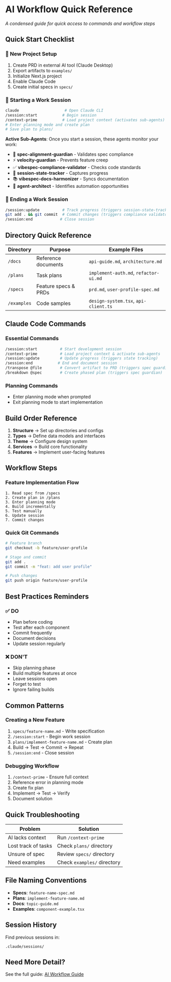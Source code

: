 # AI Workflow Quick Reference

*A condensed guide for quick access to commands and workflow steps*

## Quick Start Checklist

### 🚀 New Project Setup
1. Create PRD in external AI tool (Claude Desktop)
2. Export artifacts to `examples/`
3. Initialize Next.js project
4. Enable Claude Code
5. Create initial specs in `specs/`

### 📝 Starting a Work Session
```bash
claude                    # Open Claude CLI
/session:start           # Begin session
/context-prime           # Load project context (activates sub-agents)
# Enter planning mode and create plan
# Save plan to plans/
```

**Active Sub-Agents**: Once you start a session, these agents monitor your work:
- 🎯 **spec-alignment-guardian** - Validates spec compliance
- ⚡ **velocity-guardian** - Prevents feature creep
- ✅ **vibespec-compliance-validator** - Checks code standards
- 💾 **session-state-tracker** - Captures progress
- 📚 **vibespec-docs-harmonizer** - Syncs documentation
- 🤖 **agent-architect** - Identifies automation opportunities

### 🏁 Ending a Work Session
```bash
/session:update          # Track progress (triggers session-state-tracker)
git add . && git commit  # Commit changes (triggers compliance validator)
/session:end            # Close session
```

## Directory Quick Reference

| Directory | Purpose | Example Files |
|-----------|---------|---------------|
| `/docs` | Reference documents | `api-guide.md`, `architecture.md` |
| `/plans` | Task plans | `implement-auth.md`, `refactor-ui.md` |
| `/specs` | Feature specs & PRDs | `prd.md`, `user-profile-spec.md` |
| `/examples` | Code samples | `design-system.tsx`, `api-client.ts` |

## Claude Code Commands

### Essential Commands
```bash
/session:start          # Start development session
/context-prime          # Load project context & activate sub-agents
/session:update         # Update progress (triggers state tracking)
/session:end           # End and document session
/transpose @file        # Convert artifact to PRD (triggers spec guardian)
/breakdown @spec        # Create phased plan (triggers spec guardian)
```

### Planning Commands
- Enter planning mode when prompted
- Exit planning mode to start implementation

## Build Order Reference

1. **Structure** → Set up directories and configs
2. **Types** → Define data models and interfaces
3. **Theme** → Configure design system
4. **Services** → Build core functionality
5. **Features** → Implement user-facing features

## Workflow Steps

### Feature Implementation Flow
```
1. Read spec from /specs
2. Create plan in /plans
3. Enter planning mode
4. Build incrementally
5. Test manually
6. Update session
7. Commit changes
```

### Quick Git Commands
```bash
# Feature branch
git checkout -b feature/user-profile

# Stage and commit
git add .
git commit -m "feat: add user profile"

# Push changes
git push origin feature/user-profile
```

## Best Practices Reminders

### ✅ DO
- Plan before coding
- Test after each component
- Commit frequently
- Document decisions
- Update session regularly

### ❌ DON'T
- Skip planning phase
- Build multiple features at once
- Leave sessions open
- Forget to test
- Ignore failing builds

## Common Patterns

### Creating a New Feature
1. `specs/feature-name.md` - Write specification
2. `/session:start` - Begin work session
3. `plans/implement-feature-name.md` - Create plan
4. Build → Test → Commit → Repeat
5. `/session:end` - Close session

### Debugging Workflow
1. `/context-prime` - Ensure full context
2. Reference error in planning mode
3. Create fix plan
4. Implement → Test → Verify
5. Document solution

## Quick Troubleshooting

| Problem | Solution |
|---------|----------|
| AI lacks context | Run `/context-prime` |
| Lost track of tasks | Check `plans/` directory |
| Unsure of spec | Review `specs/` directory |
| Need examples | Check `examples/` directory |

## File Naming Conventions

- **Specs**: `feature-name-spec.md`
- **Plans**: `implement-feature-name.md`
- **Docs**: `topic-guide.md`
- **Examples**: `component-example.tsx`

## Session History

Find previous sessions in:
```
.claude/sessions/
```

## Need More Detail?

See the full guide: [AI Workflow Guide](./ai-workflow-guide.md)
